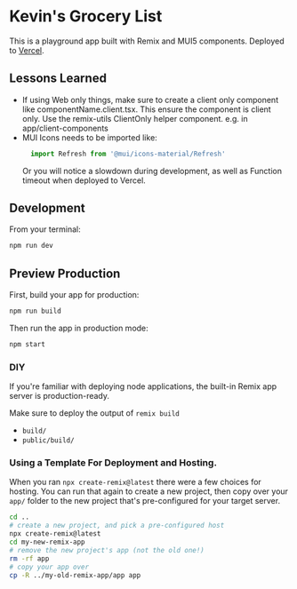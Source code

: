 # Kevin's Grocery List

This is a playground app built with Remix and MUI5 components. Deployed to [Vercel](https://vercel.com/yiqu/app-remix-react-1).

## Lessons Learned

- If using Web only things, make sure to create a client only component like componentName.client.tsx. This ensure the component is client only. Use the remix-utils ClientOnly helper component.
  e.g. in app/client-components
- MUI Icons needs to be imported like: 
  ```js 
    import Refresh from '@mui/icons-material/Refresh'
  ```
  Or you will notice a slowdown during development, as well as Function timeout when deployed to Vercel.

## Development

From your terminal:

```sh
npm run dev
```

## Preview Production

First, build your app for production:

```sh
npm run build
```

Then run the app in production mode:

```sh
npm start
```

### DIY

If you're familiar with deploying node applications, the built-in Remix app server is production-ready.

Make sure to deploy the output of `remix build`

- `build/`
- `public/build/`

### Using a Template For Deployment and Hosting.

When you ran `npx create-remix@latest` there were a few choices for hosting. You can run that again to create a new project, then copy over your `app/` folder to the new project that's pre-configured for your target server.

```sh
cd ..
# create a new project, and pick a pre-configured host
npx create-remix@latest
cd my-new-remix-app
# remove the new project's app (not the old one!)
rm -rf app
# copy your app over
cp -R ../my-old-remix-app/app app
```
